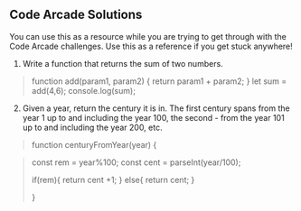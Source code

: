 ## Code Arcade Solutions

You can use this as a resource while you are trying to get through with the Code Arcade challenges. Use this as a reference if you get stuck anywhere!

1. Write a function that returns the sum of two numbers.

>function add(param1, param2) {
>    return param1 + param2; 
>   }
>let sum = add(4,6);
>console.log(sum);

2. Given a year, return the century it is in. The first century spans from the year 1 up to and including the year 100, the second - from the year 101 up to and including the year 200, etc.

>function centuryFromYear(year) {
    
>   const rem = year%100;
>   const cent = parseInt(year/100);   
>
>   if(rem){
>       return cent +1;
>   }
>   else{
>       return cent;
>   }
>    
> }

